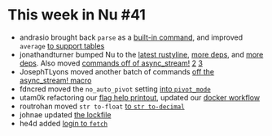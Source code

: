 # This week in Nu #41

- andrasio brought back `parse` as a [built-in command](https://github.com/nushell/nushell/pull/1938), and improved `average` [to support tables](https://github.com/nushell/nushell/pull/1918)
- jonathandturner bumped Nu to the [latest rustyline](https://github.com/nushell/nushell/pull/1937), [more deps](https://github.com/nushell/nushell/pull/1921), and [more deps](https://github.com/nushell/nushell/pull/1920). Also moved [commands off of async_stream!](https://github.com/nushell/nushell/pull/1919) [2](https://github.com/nushell/nushell/pull/1917) [3](https://github.com/nushell/nushell/pull/1916)
- JosephTLyons moved another batch of commands [off the async_stream! macro](https://github.com/nushell/nushell/pull/1934)
- fdncred moved the `no_auto_pivot` setting [into `pivot_mode`](https://github.com/nushell/nushell/pull/1931)
- utam0k refactoring our [flag help printout](https://github.com/nushell/nushell/pull/1930), updated our [docker workflow](https://github.com/nushell/nushell/pull/1924)
- routrohan moved `str to-float` [to `str to-decimal`](https://github.com/nushell/nushell/pull/1926)
- johnae updated [the lockfile](https://github.com/nushell/nushell/pull/1923)
- he4d added [login to `fetch`](https://github.com/nushell/nushell/pull/1915)
